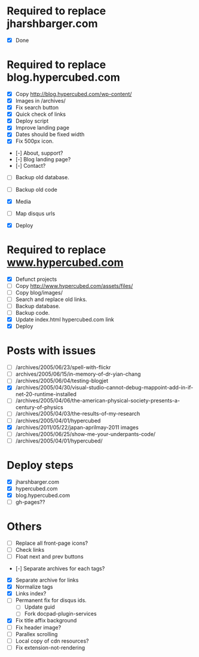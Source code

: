 # Required to replace jharshbarger.com
- [x] Done

# Required to replace blog.hypercubed.com

- [x] Copy http://blog.hypercubed.com/wp-content/
- [x] Images in /archives/
- [x] Fix search button
- [x] Quick check of links
- [x] Deploy script
- [x] Improve landing page
- [x] Dates should be fixed width
- [x] Fix 500px icon.
- [-] About, support?
- [-] Blog landing page?
- [-] Contact?
- [ ] Backup old database.
- [ ] Backup old code
- [x] Media
- [ ] Map disqus urls
- [x] Deploy


# Required to replace www.hypercubed.com
- [x] Defunct projects
- [ ] Copy http://www.hypercubed.com/assets/files/
- [ ] Copy blog/images/
- [ ] Search and replace old links.
- [ ] Backup database.
- [ ] Backup code.
- [x] Update index.html hypercubed.com link
- [x] Deploy

# Posts with issues

- [ ] /archives/2005/06/23/spell-with-flickr
- [ ] archives/2005/06/15/in-memory-of-dr-yian-chang
- [ ] /archives/2005/06/04/testing-blogjet
- [x] /archives/2005/04/30/visual-studio-cannot-debug-mappoint-add-in-if-net-20-runtime-installed
- [ ] /archives/2005/04/06/the-american-physical-society-presents-a-century-of-physics
- [ ] /archives/2005/04/03/the-results-of-my-research
- [ ] /archives/2005/04/01/hypercubed
- [x] /archives/2011/05/22/japan-aprilmay-2011 images
- [ ] /archives/2005/06/25/show-me-your-underpants-code/
- [ ] /archives/2005/04/01/hypercubed/

# Deploy steps
- [x] jharshbarger.com
- [x] hypercubed.com
- [x] blog.hypercubed.com
- [ ] gh-pages??

# Others
- [ ] Replace all front-page icons?
- [ ] Check links
- [ ] Float next and prev buttons
- [-] Separate archives for each tags?
- [x] Separate archive for links
- [x] Normalize tags
- [x] Links index?
- [ ] Permanent fix for disqus ids.
	- [ ] Update guid
	- [ ] Fork docpad-plugin-services
- [x] Fix title affix background
- [ ] Fix header image?
- [ ] Parallex scrolling
- [ ] Local copy of cdn resources?
- [ ] Fix extension-not-rendering